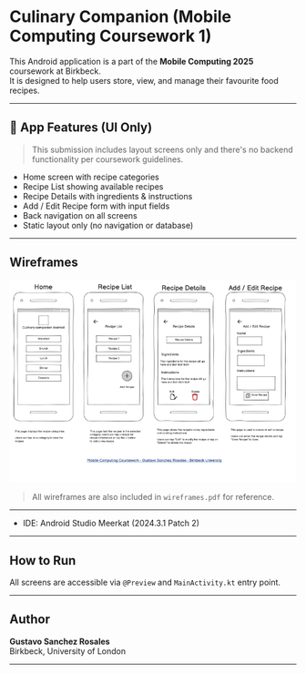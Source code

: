 
#  Culinary Companion (Mobile Computing Coursework 1)

This Android application is a part of the **Mobile Computing 2025** coursework at Birkbeck.  
It is designed to help users store, view, and manage their favourite food recipes.

---

## 📱 App Features (UI Only)

> This submission includes layout screens only and there's no backend functionality per coursework guidelines.

- Home screen with recipe categories
- Recipe List showing available recipes
- Recipe Details with ingredients & instructions
- Add / Edit Recipe form with input fields
- Back navigation on all screens
- Static layout only (no navigation or database)

---

## Wireframes

![enter image description here](https://raw.githubusercontent.com/Birkbeck/mobile-computing-project-gustavo-sanchez-bbk/refs/heads/main/wireframes.png)

> All wireframes are also included in `wireframes.pdf` for reference.

---

- IDE: Android Studio Meerkat (2024.3.1 Patch 2)

---

## How to Run


All screens are accessible via `@Preview` and `MainActivity.kt` entry point.

---



## Author

**Gustavo Sanchez Rosales**  
Birkbeck, University of London


---

